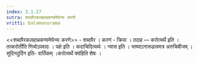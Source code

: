 ```yaml
---
index: 3.1.17
sutra: शब्दवैरकलहाभ्रकण्वमेघेभ्यः करणे
vritti: balamanorama
---
```


<<शब्दवैरकलहाभ्रकण्वमेघेभ्यः करणे>> - शब्दवैर । करणं - क्रिया । तदाह —  करोत्यर्थे इति ।तत्करोती॑ति णिचोऽपवादः । पक्षे इति । कदाचिदित्यर्थः । न्यास इति । भाष्याऽनारूढत्वमत्र अरुचिबीजम् । सुदिनदुर्दिन इति- वार्तिकम् ।करोत्यर्थे क्य॑हिति शेषः । 